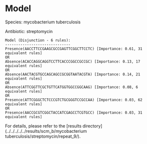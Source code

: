 
# Model

Species: mycobacterium tuberculosis

Antibiotic: streptomycin

```
Model (Disjunction - 6 rules):
------------------------------
Presence(AACCTTCCGAAGCGCCGAGTTCGGCTTCCTC) [Importance: 0.61, 31 equivalent rules]
OR
Absence(ACACCAGGCAGGTCCTTCACCCGGCCGCCGC) [Importance: 0.13, 17 equivalent rules]
OR
Absence(AACTACGTGCCAGCAGCCGCGGTAATACGTA) [Importance: 0.14, 21 equivalent rules]
OR
Absence(ATTCGGTTCGCTGTTCATGGTGGCCGGCAAG) [Importance: 0.08, 6 equivalent rules]
OR
Presence(ATTCGGGCTCTCCCGTCTGCGGGTCCGCCAA) [Importance: 0.03, 62 equivalent rules]
OR
Presence(AACCGCGTCGGCTACCATCGAGCCTCGTGCC) [Importance: 0.03, 31 equivalent rules]

```

For details, please refer to the [results directory](../../../../../results/scm_b/mycobacterium tuberculosis/streptomycin/repeat_9/).

